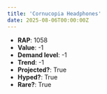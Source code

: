 ```yaml
---
title: 'Cornucopia Headphones'
date: 2025-08-06T00:00:00Z
---
```

- **RAP**: 1058
- **Value**: -1
- **Demand level**: -1
- **Trend**: -1
- **Projected?**: True
- **Hyped?**: True
- **Rare?**: True
